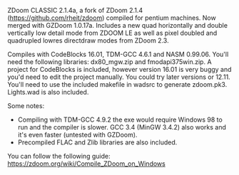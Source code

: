  ZDoom CLASSIC 2.1.4a, a fork of ZDoom 2.1.4 (https://github.com/rheit/zdoom) compiled for pentium machines.
 Now merged with GZDoom 1.0.17a.
 Includes a new quad horizontally and double vertically low detail mode from ZDOOM LE as well as pixel doubled and
quadrupled lowres directdraw modes from ZDoom 2.3.

 Compiles with CodeBlocks 16.01, TDM-GCC 4.6.1 and NASM 0.99.06. You'll need the following libraries:
dx80_mgw.zip and fmodapi375win.zip.
 A project for CodeBlocks is included, however version 16.01 is very buggy and you'd need to edit the project
 manually. You could try later versions or 12.11. You'll need to use the included makefile in wadsrc to generate
 zdoom.pk3. Lights.wad is also included.
 
 Some notes:
 - Compiling with TDM-GCC 4.9.2 the exe would require Windows 98 to run and the compiler is slower.
 GCC 3.4 (MinGW 3.4.2) also works and it's even faster (untested with GZDoom).
 - Precompiled FLAC and Zlib libraries are also included.
 
 You can follow the following guide:
 https://zdoom.org/wiki/Compile_ZDoom_on_Windows
 